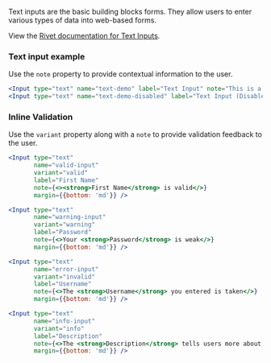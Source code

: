Text inputs are the basic building blocks forms. They allow users to enter various types of data into web-based forms.

View the [Rivet documentation for Text Inputs](https://rivet.uits.iu.edu/components/forms/text-input/).

### Text input example

Use the `note` property to provide contextual information to the user.

```jsx
<Input type="text" name="text-demo" label="Text Input" note="This is a note." margin={{ bottom: 'md' }} />
<Input type="text" name="text-demo-disabled" label="Text Input (Disabled)" disabled />
```

### Inline Validation

Use the `variant` property along with a `note` to provide validation feedback to the user.

```jsx
<Input type="text"
       name="valid-input"
       variant="valid"
       label="First Name"
       note={<><strong>First Name</strong> is valid</>}
       margin={{bottom: 'md'}} />

<Input type="text"
       name="warning-input"
       variant="warning"
       label="Password"
       note={<>Your <strong>Password</strong> is weak</>}
       margin={{bottom: 'md'}} />

<Input type="text"
       name="error-input"
       variant="invalid"
       label="Username"
       note={<>The <strong>Username</strong> you entered is taken</>}
       margin={{bottom: 'md'}} />

<Input type="text"
       name="info-input"
       variant="info"
       label="Description"
       note={<>The <strong>Description</strong> tells users more about this stuff.</>}
       margin={{bottom: 'md'}} />
```
